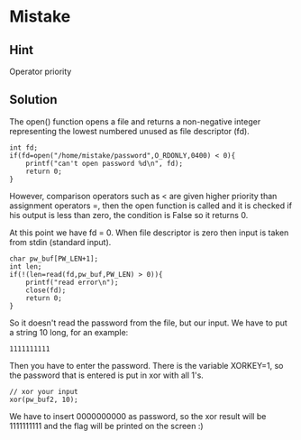 # Mistake
## Hint
Operator priority
## Solution
The open() function opens a file and returns a non-negative integer representing the lowest numbered unused as file descriptor (fd).
```
int fd;
if(fd=open("/home/mistake/password",O_RDONLY,0400) < 0){
	printf("can't open password %d\n", fd);
	return 0;
}
```
However, comparison operators such as < are given higher priority than assignment operators =, then the open function is called and it is checked if his output is less than zero, the condition is False so it returns 0.

At this point we have fd = 0. When file descriptor is zero then input is taken from stdin (standard input).
```
char pw_buf[PW_LEN+1];
int len;
if(!(len=read(fd,pw_buf,PW_LEN) > 0)){
	printf("read error\n");
	close(fd);
	return 0;		
}
```

So it doesn't read the password from the file, but our input.
We have to put a string 10 long, for an example: 
```
1111111111
```
Then you have to enter the password.
There is the variable XORKEY=1, so the password that is entered is put in xor with all 1's.
```
// xor your input
xor(pw_buf2, 10);
```
We have to insert 0000000000 as password, so the xor result will be 1111111111 and the flag will be printed on the screen :)
